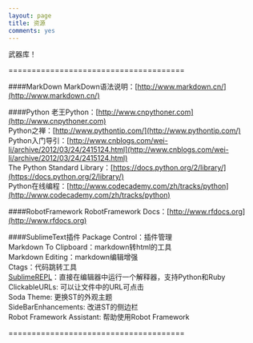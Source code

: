 ```yaml
---
layout: page
title: 资源
comments: yes
---
```


武器库！

======================================

####MarkDown
MarkDown语法说明：[http://www.markdown.cn/](http://www.markdown.cn/)<br />

####Python
老王Python：[http://www.cnpythoner.com](http://www.cnpythoner.com)<br />
Python之禅：[http://www.pythontip.com/](http://www.pythontip.com/)<br />
Python入门导引：[http://www.cnblogs.com/wei-li/archive/2012/03/24/2415124.html](http://www.cnblogs.com/wei-li/archive/2012/03/24/2415124.html)<br />
The Python Standard Library：[https://docs.python.org/2/library/](https://docs.python.org/2/library/)<br />
Python在线编程：[http://www.codecademy.com/zh/tracks/python](http://www.codecademy.com/zh/tracks/python)<br />

####RobotFramework
RobotFramework Docs：[http://www.rfdocs.org](http://www.rfdocs.org)<br />

####SublimeText插件
Package Control：插件管理<br />
Markdown To Clipboard：markdown转html的工具<br />
Markdown Editing：markdown编辑增强<br />
Ctags：代码跳转工具<br />
[SublimeREPL](http://blog.chinaunix.net/uid-12014716-id-4269991.html)：直接在编辑器中运行一个解释器，支持Python和Ruby<br />
ClickableURLs: 可以让文件中的URL可点击<br />
Soda Theme: 更换ST的外观主题<br />
SideBarEnhancements: 改进ST的侧边栏<br />
Robot Framework Assistant: 帮助使用Robot Framework<br />

======================================

